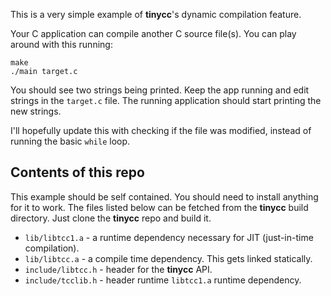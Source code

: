 This is a very simple example of **tinycc**'s dynamic compilation feature.

Your C application can compile another C source file(s). You can play around with this running:

```
make
./main target.c
```

You should see two strings being printed. Keep the app running and edit strings in the `target.c`
file. The running application should start printing the new strings.

I'll hopefully update this with checking if the file was modified, instead of running the basic
`while` loop.

## Contents of this repo

This example should be self contained. You should need to install anything for it to work. The files
listed below can be fetched from the **tinycc** build directory. Just clone the **tinycc** repo and
build it.

- `lib/libtcc1.a` - a runtime dependency necessary for JIT (just-in-time compilation).
- `lib/libtcc.a` - a compile time dependency. This gets linked statically.
- `include/libtcc.h` - header for the **tinycc** API.
- `include/tcclib.h` - header runtime `libtcc1.a` runtime dependency.
